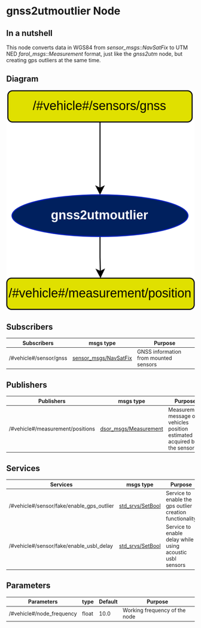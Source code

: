 # gnss2utmoutlier Node

## In a nutshell
This node converts data in WGS84 from *sensor_msgs::NavSatFix* to UTM NED *farol_msgs::Measurement* format, just like the *gnss2utm* node, but creating gps outliers at the same time.

## Diagram
![Gnss2UtmOutlier Diagram](img/gnss2utmoutlier.png)

## Subscribers
| Subscribers            | msgs type                                                                                | Purpose                               |
| -----------            | --------------                                                                           | ---------                             |
| /#vehicle#/sensor/gnss | [sensor\_msgs/NavSatFix](http://docs.ros.org/en/api/sensor_msgs/html/msg/NavSatFix.html) | GNSS information from mounted sensors |

## Publishers
| Publishers                       | msgs type                  | Purpose                                                                    |
| -----------                      | --------------             | ---------                                                                  |
| /#vehicle#/measurement/positions | [dsor\_msgs/Measurement]() | Measurement message of vehicles position estimated acquired by the sensors |

## Services
| Services                                    | msgs type                                                                      | Purpose                                                   |
| -----------                                 | --------------                                                                 | ---------                                                 |
| /#vehicle#/sensor/fake/enable\_gps\_outlier | [std\_srvs/SetBool](http://docs.ros.org/en/api/std_srvs/html/srv/SetBool.html) | Service to enable the gps outlier creation functionality  |
| /#vehicle#/sensor/fake/enable\_usbl\_delay  | [std\_srvs/SetBool](http://docs.ros.org/en/api/std_srvs/html/srv/SetBool.html) | Service to enable delay while using acoustic usbl sensors |

## Parameters
| Parameters                 | type   | Default     | Purpose                       |
| -----------                | ----   | ----------  | ---------                     |
| /#vehicle#/node\_frequency | float  | 10.0        | Working frequency of the node |
